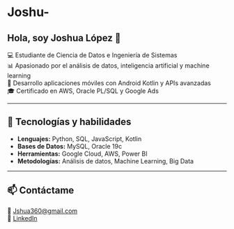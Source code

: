 # Joshu-

## Hola, soy Joshua López 👋

💻 Estudiante de Ciencia de Datos e Ingeniería de Sistemas  
📊 Apasionado por el análisis de datos, inteligencia artificial y machine learning  
🚀 Desarrollo aplicaciones móviles con Android Kotlin y APIs avanzadas  
🎓 Certificado en AWS, Oracle PL/SQL y Google Ads  

---

## 🔧 Tecnologías y habilidades  
- **Lenguajes:** Python, SQL, JavaScript, Kotlin  
- **Bases de Datos:** MySQL, Oracle 19c  
- **Herramientas:** Google Cloud, AWS, Power BI  
- **Metodologías:** Análisis de datos, Machine Learning, Big Data  

---

## 📫 Contáctame  
📧 Jshua360@gmail.com  
🔗 [LinkedIn](https://www.linkedin.com/in/joshua-lopez-3280a41bb/)  
